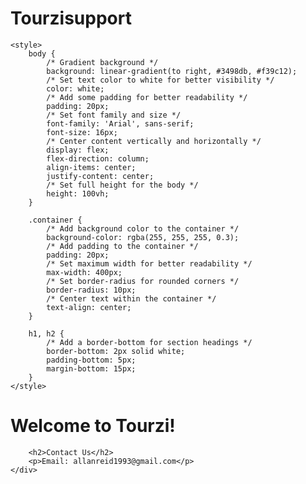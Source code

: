 # Tourzisupport
<html lang="en">
<head>
    <meta charset="UTF-8">
    <meta name="viewport" content="width=device-width, initial-scale=1.0">
    <title>App Support</title>

    <style>
        body {
            /* Gradient background */
            background: linear-gradient(to right, #3498db, #f39c12);
            /* Set text color to white for better visibility */
            color: white;
            /* Add some padding for better readability */
            padding: 20px;
            /* Set font family and size */
            font-family: 'Arial', sans-serif;
            font-size: 16px;
            /* Center content vertically and horizontally */
            display: flex;
            flex-direction: column;
            align-items: center;
            justify-content: center;
            /* Set full height for the body */
            height: 100vh;
        }

        .container {
            /* Add background color to the container */
            background-color: rgba(255, 255, 255, 0.3);
            /* Add padding to the container */
            padding: 20px;
            /* Set maximum width for better readability */
            max-width: 400px;
            /* Set border-radius for rounded corners */
            border-radius: 10px;
            /* Center text within the container */
            text-align: center;
        }

        h1, h2 {
            /* Add a border-bottom for section headings */
            border-bottom: 2px solid white;
            padding-bottom: 5px;
            margin-bottom: 15px;
        }
    </style>
</head>
<body>
    <div class="container">
        <h1>Welcome to Tourzi!</h1>
        
        <h2>Contact Us</h2>
        <p>Email: allanreid1993@gmail.com</p>
    </div>
</body>
</html>

